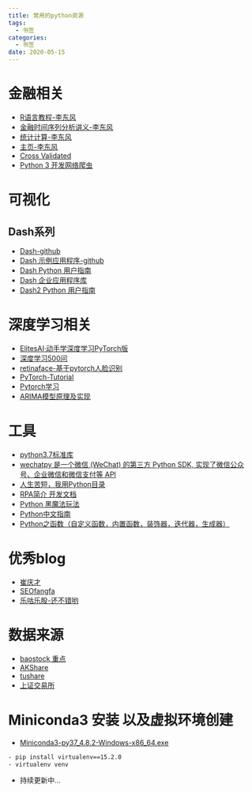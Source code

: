 ```yaml
---
title: 常用的python资源
tags:
  - 书签 
categories:
  - 书签 
date: 2020-05-15
---
```

# 金融相关
- [R语言教程-李东风](https://www.math.pku.edu.cn/teachers/lidf/docs/Rbook/html/_Rbook/index.html)
- [金融时间序列分析讲义-李东风](https://www.math.pku.edu.cn/teachers/lidf/course/fts/ftsnotes/html/_ftsnotes/index.html)
- [统计计算-李东风](https://www.math.pku.edu.cn/teachers/lidf/docs/statcomp/html/_statcompbook/index.html)
- [主页-李东风](https://www.math.pku.edu.cn/teachers/lidf/)
- [Cross Validated](https://stats.stackexchange.com/)
- [Python 3 开发网络爬虫](https://python3webspider.cuiqingcai.com/)

# 可视化

## Dash系列
- [Dash-github](https://github.com/plotly/dash)
- [Dash 示例应用程序-github](https://github.com/plotly/dash-sample-apps/)
- [Dash Python 用户指南](https://dash-docs.herokuapp.com/)
- [Dash 企业应用程序库](https://dash-gallery.plotly.host/Portal/)
- [Dash2 Python 用户指南](https://dash.plotly.com/layout)

# 深度学习相关
- [ElitesAI·动手学深度学习PyTorch版](https://www.boyuai.com/elites/course/cZu18YmweLv10OeV/jupyter/FUT2TsxGNn4g4JY1ayb1W)
- [深度学习500问](https://scutan90.github.io/DeepLearning-500-questions/#/)
- [retinaface-基于pytorch人脸识别](https://github.com/ternaus/retinaface)
- [PyTorch-Tutorial](https://github.com/MorvanZhou/PyTorch-Tutorial)
- [Pytorch学习](https://mofanpy.com/tutorials/machine-learning/torch/)
- [ARIMA模型原理及实现](https://cxyzjd.com/article/sunnyxidian/92946542)

# 工具
- [python3.7标准库](https://docs.python.org/zh-cn/3.7/library/index.html)
- [wechatpy 是一个微信 (WeChat) 的第三方 Python SDK, 实现了微信公众号、企业微信和微信支付等 API](https://wechatpy.readthedocs.io/zh_CN/stable/#)
- [人生苦短，我用Python目录](https://www.cnblogs.com/haiyan123/p/8387770.html)
- [RPA简介 开发文档](https://docs.uibot.com.cn/guide/d1/ch004.html?version=0.3848085872352959#%E6%9C%89%E7%9B%AE%E6%A0%87%E5%91%BD%E4%BB%A4)
- [Python 黑魔法玩法](https://magic.iswbm.com/)
- [Python中文指南](https://python.iswbm.com/)
- [Python之函数（自定义函数，内置函数，装饰器，迭代器，生成器）](https://www.cnblogs.com/haiyan123/p/8387769.html)

# 优秀blog
- [崔庆才](https://cuiqingcai.com/)
- [SEOfangfa](https://seofangfa.com/)
- [乐咕乐股-还不错哟](https://www.legulegu.com/stockdata/averageposition)

# 数据来源
- [baostock 重点](http://baostock.com/baostock/index.php/Python%E5%BC%80%E5%8F%91%E8%B5%84%E6%BA%90) 
- [AKShare](https://www.akshare.xyz/zh_CN/latest/data/stock/stock.html)
- [tushare](https://tushare.pro/document/1?doc_id=40)
- [上证交易所](http://www.sse.com.cn/)

# Miniconda3 安装 以及虚拟环境创建
- [Miniconda3-py37_4.8.2-Windows-x86_64.exe](https://repo.anaconda.com/miniconda/Miniconda3-py37_4.8.2-Windows-x86_64.exe)
```bash
- pip install virtualenv==15.2.0
- virtualenv venv
```
- 持续更新中...